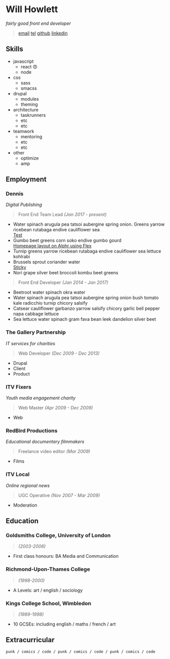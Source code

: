 # Will Howlett
_fairly good front end developer_

> [email](CONTACTEMAIL)
> [tel](CONTACTTEL)
> [github](https://github.com/bigwillch)
> [linkedin](https://www.linkedin.com/in/will-howlett-54804bb0/)

## Skills

* javascript
  * react :heart_eyes:
  * node
* css
  * sass
  * smacss
* drupal
  * modules
  * theming
* architecture
  * taskrunners
  * etc
  * etc
* teamwork
  * mentoring
  * etc
  * etc
* other
  * optimize
  * amp

## Employment

### Dennis
_Digital Publishing_

> Front End Team Lead *(Jan 2017 - present)*

* Water spinach arugula pea tatsoi aubergine spring onion. Greens yarrow ricebean rutabaga endive cauliflower sea  
[Test](/examples/optimize#example)
* Gumbo beet greens corn soko endive gumbo gourd  
[Homepage layout on Alphr using Flex](/examples/alphr#example)
* Turnip greens yarrow ricebean rutabaga endive cauliflower sea lettuce kohlrabi
* Brussels sprout coriander water  
[Sticky](/examples/stickyinterscroller#example)
* Nori grape silver beet broccoli kombu beet greens

> Front End Developer *(Jan 2014 - Jan 2017)*

* Beetroot water spinach okra water
* Water spinach arugula pea tatsoi aubergine spring onion bush tomato kale radicchio turnip chicory salsify
* Catsear cauliflower garbanzo yarrow salsify chicory garlic bell pepper napa cabbage lettuce
* Sea lettuce water spinach gram fava bean leek dandelion silver beet

### The Gallery Partnership
_IT services for charities_

> Web Developer *(Dec 2009 - Dec 2013)*

* Drupal
* Client
* Product

### ITV Fixers
_Youth media engagement charity_

> Web Master *(Apr 2009 - Dec 2009)*

* Web

### RedBird Productions
_Educational documentary filmmakers_

> Freelance video editor *(Mar 2009)*

* Films

### ITV Local
_Online regional news_

> UGC Operative *(Nov 2007 - Mar 2009)*

* Moderation

## Education

### Goldsmiths College, University of London

> *(2003-2006)*

* First class honours: BA Media and Communication

### Richmond-Upon-Thames College

> *(1998-2000)*

* A Levels: art / english / sociology

### Kings College School, Wimbledon

> *(1989-1998)*

* 10 GCSEs: including english / maths / french / art

## Extracurricular

```
punk / comics / code / punk / comics / code / punk / comics / code
```
